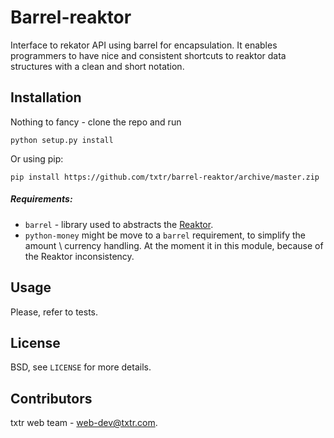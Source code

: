 # Barrel-reaktor

Interface to rekator API using barrel for encapsulation. It enables programmers to have nice and consistent shortcuts to
reaktor data structures with a clean and short notation.

## Installation

Nothing to fancy - clone the repo and run
```
python setup.py install
```
Or using pip:

```
pip install https://github.com/txtr/barrel-reaktor/archive/master.zip
```

##### Requirements:

* `barrel` - library used to abstracts the [Reaktor](http://txtr.com/reaktor/api/).
* `python-money` might be move to a `barrel` requirement, to simplify the amount \ currency handling. At the moment it in this module, because of the Reaktor inconsistency.

## Usage

Please, refer to tests.

## License

BSD, see `LICENSE` for more details.

## Contributors

txtr web team - [web-dev@txtr.com](mailto:web-dev@txtr.com).
